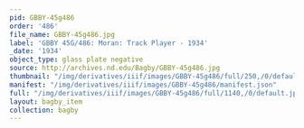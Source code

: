 ```yaml
---
pid: GBBY-45g486
order: '486'
file_name: GBBY-45g486.jpg
label: 'GBBY 45G/486: Moran: Track Player - 1934'
_date: '1934'
object_type: glass plate negative
source: http://archives.nd.edu/Bagby/GBBY-45g486.jpg
thumbnail: "/img/derivatives/iiif/images/GBBY-45g486/full/250,/0/default.jpg"
manifest: "/img/derivatives/iiif/images/GBBY-45g486/manifest.json"
full: "/img/derivatives/iiif/images/GBBY-45g486/full/1140,/0/default.jpg"
layout: bagby_item
collection: bagby
---
```

